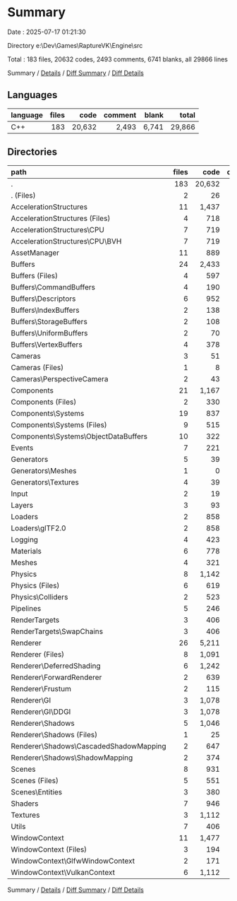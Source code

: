 # Summary

Date : 2025-07-17 01:21:30

Directory e:\\Dev\\Games\\RaptureVK\\Engine\\src

Total : 183 files,  20632 codes, 2493 comments, 6741 blanks, all 29866 lines

Summary / [Details](details.md) / [Diff Summary](diff.md) / [Diff Details](diff-details.md)

## Languages
| language | files | code | comment | blank | total |
| :--- | ---: | ---: | ---: | ---: | ---: |
| C++ | 183 | 20,632 | 2,493 | 6,741 | 29,866 |

## Directories
| path | files | code | comment | blank | total |
| :--- | ---: | ---: | ---: | ---: | ---: |
| . | 183 | 20,632 | 2,493 | 6,741 | 29,866 |
| . (Files) | 2 | 26 | 27 | 18 | 71 |
| AccelerationStructures | 11 | 1,437 | 134 | 436 | 2,007 |
| AccelerationStructures (Files) | 4 | 718 | 102 | 219 | 1,039 |
| AccelerationStructures\\CPU | 7 | 719 | 32 | 217 | 968 |
| AccelerationStructures\\CPU\\BVH | 7 | 719 | 32 | 217 | 968 |
| AssetManager | 11 | 889 | 100 | 337 | 1,326 |
| Buffers | 24 | 2,433 | 262 | 807 | 3,502 |
| Buffers (Files) | 4 | 597 | 87 | 237 | 921 |
| Buffers\\CommandBuffers | 4 | 190 | 38 | 75 | 303 |
| Buffers\\Descriptors | 6 | 952 | 94 | 279 | 1,325 |
| Buffers\\IndexBuffers | 2 | 138 | 8 | 46 | 192 |
| Buffers\\StorageBuffers | 2 | 108 | 5 | 44 | 157 |
| Buffers\\UniformBuffers | 2 | 70 | 10 | 40 | 120 |
| Buffers\\VertexBuffers | 4 | 378 | 20 | 86 | 484 |
| Cameras | 3 | 51 | 1 | 30 | 82 |
| Cameras (Files) | 1 | 8 | 1 | 8 | 17 |
| Cameras\\PerspectiveCamera | 2 | 43 | 0 | 22 | 65 |
| Components | 21 | 1,167 | 138 | 453 | 1,758 |
| Components (Files) | 2 | 330 | 40 | 125 | 495 |
| Components\\Systems | 19 | 837 | 98 | 328 | 1,263 |
| Components\\Systems (Files) | 9 | 515 | 61 | 205 | 781 |
| Components\\Systems\\ObjectDataBuffers | 10 | 322 | 37 | 123 | 482 |
| Events | 7 | 221 | 41 | 76 | 338 |
| Generators | 5 | 39 | 249 | 15 | 303 |
| Generators\\Meshes | 1 | 0 | 0 | 1 | 1 |
| Generators\\Textures | 4 | 39 | 249 | 14 | 302 |
| Input | 2 | 19 | 1 | 10 | 30 |
| Layers | 3 | 93 | 10 | 29 | 132 |
| Loaders | 2 | 858 | 221 | 254 | 1,333 |
| Loaders\\glTF2.0 | 2 | 858 | 221 | 254 | 1,333 |
| Logging | 4 | 423 | 69 | 110 | 602 |
| Materials | 6 | 778 | 60 | 265 | 1,103 |
| Meshes | 4 | 321 | 41 | 117 | 479 |
| Physics | 8 | 1,142 | 177 | 425 | 1,744 |
| Physics (Files) | 6 | 619 | 94 | 278 | 991 |
| Physics\\Colliders | 2 | 523 | 83 | 147 | 753 |
| Pipelines | 5 | 246 | 9 | 125 | 380 |
| RenderTargets | 3 | 406 | 7 | 107 | 520 |
| RenderTargets\\SwapChains | 3 | 406 | 7 | 107 | 520 |
| Renderer | 26 | 5,211 | 423 | 1,680 | 7,314 |
| Renderer (Files) | 8 | 1,091 | 29 | 326 | 1,446 |
| Renderer\\DeferredShading | 6 | 1,242 | 84 | 408 | 1,734 |
| Renderer\\ForwardRenderer | 2 | 639 | 47 | 189 | 875 |
| Renderer\\Frustum | 2 | 115 | 27 | 32 | 174 |
| Renderer\\GI | 3 | 1,078 | 98 | 367 | 1,543 |
| Renderer\\GI\\DDGI | 3 | 1,078 | 98 | 367 | 1,543 |
| Renderer\\Shadows | 5 | 1,046 | 138 | 358 | 1,542 |
| Renderer\\Shadows (Files) | 1 | 25 | 3 | 15 | 43 |
| Renderer\\Shadows\\CascadedShadowMapping | 2 | 647 | 87 | 213 | 947 |
| Renderer\\Shadows\\ShadowMapping | 2 | 374 | 48 | 130 | 552 |
| Scenes | 8 | 931 | 125 | 292 | 1,348 |
| Scenes (Files) | 5 | 551 | 68 | 187 | 806 |
| Scenes\\Entities | 3 | 380 | 57 | 105 | 542 |
| Shaders | 7 | 946 | 106 | 270 | 1,322 |
| Textures | 3 | 1,112 | 93 | 271 | 1,476 |
| Utils | 7 | 406 | 67 | 131 | 604 |
| WindowContext | 11 | 1,477 | 132 | 483 | 2,092 |
| WindowContext (Files) | 3 | 194 | 13 | 103 | 310 |
| WindowContext\\GlfwWindowContext | 2 | 171 | 23 | 50 | 244 |
| WindowContext\\VulkanContext | 6 | 1,112 | 96 | 330 | 1,538 |

Summary / [Details](details.md) / [Diff Summary](diff.md) / [Diff Details](diff-details.md)